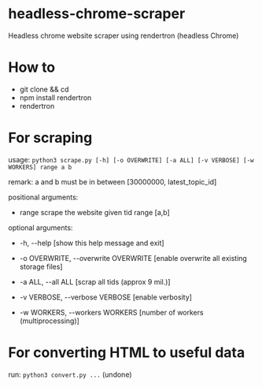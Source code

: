 # headless-chrome-scraper
Headless chrome website scraper using rendertron (headless Chrome)

# How to
- git clone <repo> && cd <this folder>
- npm install rendertron
- rendertron
  
# For scraping

usage: `python3 scrape.py [-h] [-o OVERWRITE] [-a ALL] [-v VERBOSE] [-w WORKERS] range a b`


remark: a and b must be in between [30000000, latest_topic_id]

positional arguments:

- range         scrape the website given tid range [a,b]

optional arguments:

- -h, --help          [show this help message and exit]
  
- -o OVERWRITE, --overwrite OVERWRITE         [enable overwrite all existing storage files]
                        
- -a ALL, --all ALL         [scrap all tids (approx 9 mil.)]
  
- -v VERBOSE, --verbose VERBOSE         [enable verbosity]
                        
- -w WORKERS, --workers WORKERS         [number of workers (multiprocessing)]


# For converting HTML to useful data


run: `python3 convert.py ...` (undone)

